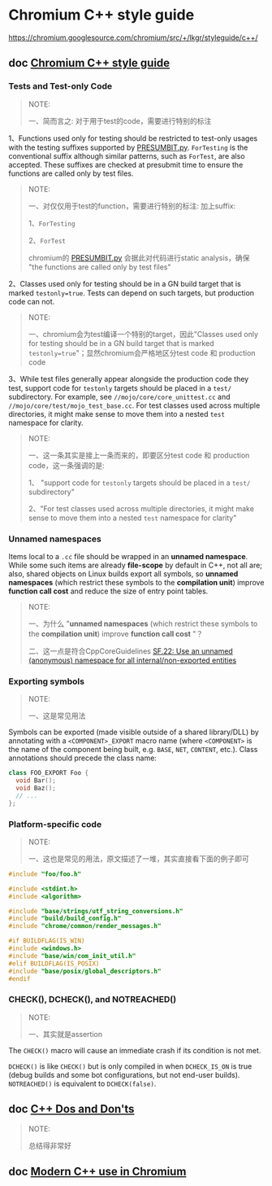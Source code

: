 # Chromium C++ style guide

https://chromium.googlesource.com/chromium/src/+/lkgr/styleguide/c++/



## doc [Chromium C++ style guide](https://chromium.googlesource.com/chromium/src/+/lkgr/styleguide/c++/c++.md)



### Tests and Test-only Code

> NOTE: 
>
> 一、简而言之: 对于用于test的code，需要进行特别的标注

1、Functions used only for testing should be restricted to test-only usages with the testing suffixes supported by [PRESUMBIT.py](https://chromium.googlesource.com/chromium/src/+/main/PRESUBMIT.py). `ForTesting` is the conventional suffix although similar patterns, such as `ForTest`, are also accepted. These suffixes are checked at presubmit time to ensure the functions are called only by test files.

> NOTE: 
>
> 一、对仅仅用于test的function，需要进行特别的标注: 加上suffix:
>
> 1、`ForTesting` 
>
> 2、`ForTest`
>
> chromium的 [PRESUMBIT.py](https://chromium.googlesource.com/chromium/src/+/main/PRESUBMIT.py) 会据此对代码进行static analysis，确保 "the functions are called only by test files"

2、Classes used only for testing should be in a GN build target that is marked `testonly=true`. Tests can depend on such targets, but production code can not.

> NOTE: 
>
> 一、chromium会为test编译一个特别的target，因此"Classes used only for testing should be in a GN build target that is marked `testonly=true`"；显然chromium会严格地区分test code 和 production code

3、While test files generally appear alongside the production code they test, support code for `testonly` targets should be placed in a `test/` subdirectory. For example, see `//mojo/core/core_unittest.cc` and `//mojo/core/test/mojo_test_base.cc`. For test classes used across multiple directories, it might make sense to move them into a nested `test` namespace for clarity.

> NOTE: 
>
> 一、这一条其实是接上一条而来的，即要区分test code 和 production code，这一条强调的是:
>
> 1、 "support code for `testonly` targets should be placed in a `test/` subdirectory"
>
> 2、"For test classes used across multiple directories, it might make sense to move them into a nested `test` namespace for clarity"

### Unnamed namespaces

Items local to a `.cc` file should be wrapped in an **unnamed namespace**. While some such items are already **file-scope** by default in C++, not all are; also, shared objects on Linux builds export all symbols, so **unnamed namespaces** (which restrict these symbols to the **compilation unit**) improve **function call cost** and reduce the size of entry point tables.

> NOTE: 
>
> 一、为什么 "**unnamed namespaces** (which restrict these symbols to the **compilation unit**) improve **function call cost** "？
>
> 二、这一点是符合CppCoreGuidelines [SF.22: Use an unnamed (anonymous) namespace for all internal/non-exported entities](https://isocpp.github.io/CppCoreGuidelines/CppCoreGuidelines#sf22-use-an-unnamed-anonymous-namespace-for-all-internalnon-exported-entities) 

### Exporting symbols

> NOTE: 
>
> 一、这是常见用法

Symbols can be exported (made visible outside of a shared library/DLL) by annotating with a `<COMPONENT>_EXPORT` macro name (where `<COMPONENT>` is the name of the component being built, e.g. `BASE`, `NET`, `CONTENT`, etc.). Class annotations should precede the class name:

```C++
class FOO_EXPORT Foo {
  void Bar();
  void Baz();
  // ...
};
```

### Platform-specific code

> NOTE: 
>
> 一、这也是常见的用法，原文描述了一堆，其实直接看下面的例子即可

```C++
#include "foo/foo.h"

#include <stdint.h>
#include <algorithm>

#include "base/strings/utf_string_conversions.h"
#include "build/build_config.h"
#include "chrome/common/render_messages.h"

#if BUILDFLAG(IS_WIN)
#include <windows.h>
#include "base/win/com_init_util.h"
#elif BUILDFLAG(IS_POSIX)
#include "base/posix/global_descriptors.h"
#endif
```

### CHECK(), DCHECK(), and NOTREACHED()

> NOTE: 
>
> 一、其实就是assertion

The `CHECK()` macro will cause an immediate crash if its condition is not met. 

`DCHECK()` is like `CHECK()` but is only compiled in when `DCHECK_IS_ON` is true (debug builds and some bot configurations, but not end-user builds). `NOTREACHED()` is equivalent to `DCHECK(false)`. 

## doc [C++ Dos and Don'ts](https://chromium.googlesource.com/chromium/src/+/lkgr/styleguide/c++/c++-dos-and-donts.md)

> NOTE: 
>
> 总结得非常好

## doc [Modern C++ use in Chromium](https://chromium.googlesource.com/chromium/src/+/HEAD/styleguide/c++/c++-features.md)